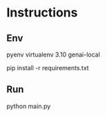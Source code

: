 # Instructions

## Env

pyenv virtualenv 3.10 genai-local

pip install -r requirements.txt

## Run

python main.py
